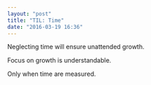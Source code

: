 ```yaml
---
layout: "post"
title: "TIL: Time"
date: "2016-03-19 16:36"
---
```


Neglecting time will ensure unattended growth.

Focus on growth is understandable.

Only when time are measured.
